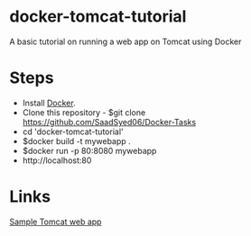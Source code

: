 # docker-tomcat-tutorial
A basic tutorial on running a web app on Tomcat using Docker


# Steps
* Install [Docker](https://docs.docker.com/install/).
* Clone this repository - $git clone https://github.com/SaadSyed06/Docker-Tasks
* cd 'docker-tomcat-tutorial'
* $docker build -t mywebapp .
* $docker run -p 80:8080 mywebapp
* http://localhost:80

# Links
[Sample Tomcat web app](https://tomcat.apache.org/tomcat-8.0-doc/appdev/sample/)
